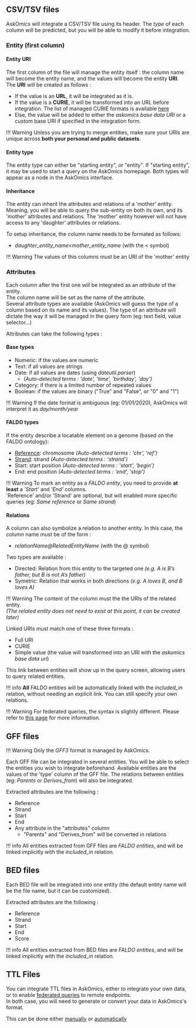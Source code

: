 ## CSV/TSV files

AskOmics will integrate a CSV/TSV file using its header. The *type* of each column will be predicted, but you will be able to modify it before integration.


### Entity (first column)

#### Entity URI

The first column of the file will manage the entity itself : the column name will become the entity name, and the values will become the entity **URI**.  
The **URI** will be created as follows :

* If the value is an **URL**, it will be integrated as it is.
* If the value is a **CURIE**, it will be transformed into an URL before integration. The list of managed CURIE formats is available [here](https://github.com/askomics/flaskomics/blob/master/askomics/libaskomics/prefix.cc.json)
* Else, the value will be added to either the *askomics base data URI* or a custom base URI if specified in the integration form.

!!! Warning
    Unless you are trying to merge entities, make sure your URIs are unique across **both your personal and public datasets**.

#### Entity type

The entity type can either be "starting entity", or "entity". If "starting entity", it may be used to start a query on the AskOmics homepage. Both types will appear as a node in the AskOmics interface.

#### Inheritance

The entity can inherit the attributes and relations of a 'mother' entity. Meaning, you will be able to query the sub-entity on both its own, and its 'mother' attributes and relations. The 'mother' entity however will not have access to any 'daughter' attributes or relations.

To setup inheritance, the column name needs to be formated as follows:   
* *daughter_entity_name*<*mother_entity_name* (with the < symbol)

!!! Warning
    The values of this columns must be an URI of the 'mother' entity

### Attributes

Each column after the first one will be integrated as an *attribute* of the entity.  
The column name will be set as the name of the attribute.  
Several attribute types are available (AskOmics will guess the type of a column based on its name and its values).
The type of an attribute will dictate the way it will be managed in the query form (eg: text field, value selector...)

Attributes can take the following types :

#### Base types

- Numeric: if the values are numeric
- Text: if all values are strings
- Date: if all values are dates (using *dateutil.parser*)
  - *(Auto-detected terms : 'date', 'time', 'birthday', 'day')*
- Category: if there is a limited number of repeated values
- Boolean: if the values are binary ("True" and "False", or "0" and "1")

!!! Warning
    If the date format is ambiguous (eg: 01/01/2020), AskOmics will interpret it as *day/month/year*

#### FALDO types

If the entity describe a locatable element on a genome (based on the FALDO ontology):

- [Reference](http://biohackathon.org/resource/faldo#reference): chromosome *(Auto-detected terms : 'chr', 'ref')*
- [Strand](http://biohackathon.org/resource/faldo#StrandedPosition): strand *(Auto-detected terms : 'strand')*
- Start: start position *(Auto-detected terms : 'start', 'begin')*
- End: end position *(Auto-detected terms : 'end', 'stop')*

!!! Warning
    To mark an entity as a *FALDO entity*, you need to provide **at least** a *'Start'* and *'End'* columns.  
    'Reference' and/or 'Strand' are optional, but will enabled more specific queries (eg: *Same reference* or  *Same strand*)

#### Relations

A column can also symbolize a relation to another entity. In this case, the column name must be of the form :  

* *relationName@RelatedEntityName* (with the @ symbol)

Two types are available :

- Directed: Relation from this entity to the targeted one *(e.g. A is B’s father, but B is not A’s father)*
- Symetric: Relation that works in both directions *(e.g. A loves B, and B loves A)*

!!! Warning
    The content of the column must the the URIs of the related entity.  
    *(The related entity does not need to exist at this point, it can be created later)*

Linked URIs must match one of these three formats :

- Full URI
- CURIE
- Simple value (the value will transformed into an URI with the *askomics base data uri*)

This link between entities will show up in the query screen, allowing users to query related entities.

!!! info
    **All** FALDO entities will be automatically linked with the *included_in* relation, without needing an explicit link.
    You can still specify your own relations.

!!! Warning
    For federated queries, the syntax is slightly different. Please refer to [this page](abstraction.md#linking-your-own-data) for more information.


## GFF files

!!! Warning
    Only the *GFF3* format is managed by AskOmics.

Each GFF file can be integrated in several entities. You will be able to select the entities you wish to integrate beforehand. Available entities are the values of the 'type' column of the GFF file. The relations between entities (eg: *Parents* or *Derives_from*) will also be integrated.

Extracted attributes are the following :

- Reference
- Strand
- Start
- End
- Any attribute in the "attributes" column
  - "Parents" and "Derives_from" will be converted in relations

!!! info
    All entities extracted from GFF files are *FALDO entities*, and will be linked implicitly with the *included_in* relation.

## BED files

Each BED file will be integrated into one entity (the default entity name will be the file name, but it can be customized).

Extracted attributes are the following :

- Reference
- Strand
- Start
- End
- Score

!!! info
    All entities extracted from BED files are *FALDO entities*, and will be linked implicitly with the *included_in* relation.

## TTL Files

You can integrate TTL files in AskOmics, either to integrate your own data, or to enable [federated queries](federation.md) to remote endpoints.  
In both case, you will need to generate or convert your data in AskOmics's format.

This can be done either [manually](abstraction.md) or [automatically](federation.md#auto-generate-external-abstraction-with-abstractor)
